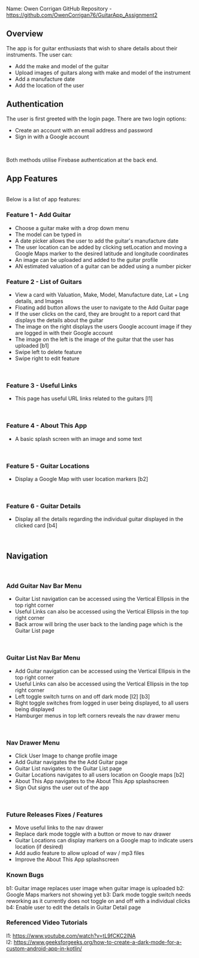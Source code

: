 Name: Owen Corrigan
GitHub Repository - https://github.com/OwenCorrigan76/GuitarApp_Assignment2

## Overview
The app is for guitar enthusiasts that wish to share details about their instruments. 
The user can:
+ Add the make and model of the guitar
+ Upload images of guitars along with make and model of the instrument
+ Add a manufacture date
+ Add the location of the user

## Authentication
The user is first greeted with the login page. There are two login options:
+ Create an account with an email address and password
+ Sign in with a Google account
<br/>

Both methods utilise Firebase authentication at the back end.
<br/>

## App Features
<br/>
Below is a list of app features:

### Feature 1 - Add Guitar
+ Choose a guitar make with a drop down menu
+ The model can be typed in
+ A date picker allows the user to add the guitar's manufacture date
+ The user location can be added by clicking setLocation and moving a Google Maps marker to the desired latitude and longitude coordinates
+ An image can be uploaded and added to the guitar profile
+ AN estimated valuation of a guitar can be added using a number picker
  <br/>

### Feature 2 - List of Guitars  
+ View a card with Valuation, Make, Model, Manufacture date, Lat + Lng details, and Images 
+ Floating add button allows the user to navigate to the Add Guitar page
+ If the user clicks on the card, they are brought to a report card that displays the details about the guitar
+ The image on the right displays the users Google account image if they are logged in with their Google account
+ The image on the left is the image of the guitar that the user has uploaded [b1]
+ Swipe left to delete feature 
+ Swipe right to edit feature
<br/>

### Feature 3 - Useful Links
+ This page has useful URL links related to the guitars [l1]
<br/>

### Feature 4 - About This App
+ A basic splash screen with an image and some text
<br/>

### Feature 5 - Guitar Locations
+ Display a Google Map with user location markers [b2]
<br/>

### Feature 6 - Guitar Details
+ Display all the details regarding the individual guitar displayed in the clicked card [b4]
<br/>

## Navigation
<br/>

### Add Guitar Nav Bar Menu
+ Guitar List navigation can be accessed using the Vertical Ellipsis in the top right corner
+ Useful Links can also be accessed using the Vertical Ellipsis in the top right corner
+ Back arrow will bring the user back to the landing page which is the Guitar List page
<br/>

### Guitar List Nav Bar Menu
+ Add Guitar navigation can be accessed using the Vertical Ellipsis in the top right corner
+ Useful Links can also be accessed using the Vertical Ellipsis in the top right corner
+ Left toggle switch turns on and off dark mode [l2] [b3]
+ Right toggle switches from logged in user being displayed, to all users being displayed
+ Hamburger menus in top left corners reveals the nav drawer menu
<br/>

### Nav Drawer Menu
+ Click User Image to change profile image
+ Add Guitar navigates the the Add Guitar page
+ Guitar List navigates to the Guitar List page
+ Guitar Locations navigates to all users location on Google maps [b2]
+ About This App navigates to the About This App splashscreen
+ Sign Out signs the user out of the app
<br/>

### Future Releases Fixes / Features
+ Move useful links to the nav drawer
+ Replace dark mode toggle with a button or move to nav drawer
+ Guitar Locations can display markers on a Google map to indicate users location (if desired)
+ Add audio feature to allow upload of wav / mp3 files
+ Improve the About This App splashscreen

### Known Bugs
b1: Guitar image replaces user image when guitar image is uploaded
b2: Google Maps markers not showing yet 
b3: Dark mode toggle switch needs reworking as it currently does not toggle on and off with a individual clicks
b4: Enable user to edit the details in Guitar Detail page
<br/>

### Referenced Video Tutorials
l1: https://www.youtube.com/watch?v=tL9fCKC2lNA
<br/>
l2: https://www.geeksforgeeks.org/how-to-create-a-dark-mode-for-a-custom-android-app-in-kotlin/
